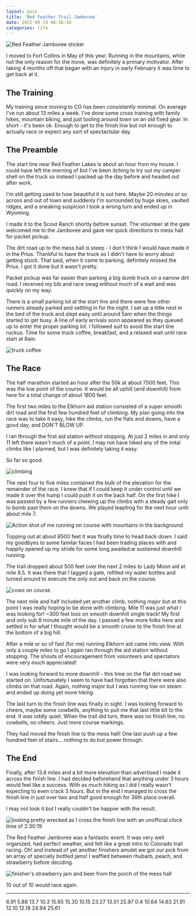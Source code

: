 ```yaml
---
layout: post
title: 'Red Feather Trail Jamboree'
date: 2022-09-19 06:36:46
categories: life
---
```


![Red Feather Jamboree sticker](../../images/220919/sticker.jpeg)

I moved to Fort Collins in May of this year. Running in the mountains, while not
the only reason for the move, was definitely a primary motivator. After taking 4
months off that began with an injury in early February it was time to get back at it.

## The Training

My training since moving to CO has been consistantly minimal. On average I've run about 13 miles a week.
I've done some cross training with family hikes, mountain biking, and just tooling around town on an old fixed gear.
In short - it's been ok. Enough to get to the finish line but not enough to
actually race or expect any sort of spectactular day.

## The Preamble

The start line near Red Feather Lakes is about an hour from my house. I could have left the
morning of but I've been itching to try out my camper shell on the
truck so instead I packed up the day before and headed out after work.

I'm still getting used to how beautiful it is out here. Maybe 20 minutes or so across and
out of town and suddenly I'm surrounded by huge skies, vaulted ridges, and a
sneaking suspicion I took a wrong turn and ended up in Wyoming.

I made it to the Scout Ranch shortly before sunset. The volunteer at the gate
welcomed me to the Jamboree and gave me quick directions to mess hall for packet
pickup.

The dirt road up to the mess hall is steep - I don't think I would have
made it in the Prius. Thankful to have the truck so I didn't have to worry about
getting stuck. That said, when it came to parking, definitely missed the Prius. I got it
done but it wasn't pretty.

Packet pickup was far easier than parking a big dumb truck on a narrow dirt road.
I received my bib and race swag without much of a wait and was quickly on my
way.

There is a small parking lot at the start line and there were few other runners already parked and settling in for the night. I
set up a little nest in the bed of the truck and slept easy until around 5am
when the things started to get busy. A line of early arrivals soon appeared as
they queued up to enter the proper parking lot. I followed suit to avoid the start
line ruckus. Time for some truck coffee, breakfast, and a relaxed wait until race start at 8am.

![truck coffee](../../images/220919/sunrisetruck.jpeg)

## The Race

The half marathon started an hour after the 50k at about 7500 feet. This was the low point of the course. It would be all uphill (and downhill) from
here for a total change of about 1800 feet.

The first two miles to the Elkhorn aid station consisted of a super smooth dirt
road and the first few hundred feet of climbing. My plan going into the race was to take
it easy, hike the climbs, run the flats and downs, have a good day, and DON'T
BLOW UP.

I ran through the first aid station without stopping. At just 2 miles in and only
11 left there wasn't much of a point. I may not have hiked any of the inital
climbs like I planned, but I was definitely taking it easy.

So far so good.

![climbing](../../images/220919/climbing.jpeg)

The next four to five miles contained the bulk of the elevation for the
remainder of the race. I knew that if I could keep it under control until we
made it over the hump I could push it on the back half. On the first hike I was passed by a few
runners chewing up the climbs with a steady gait only to bomb past them on the
downs. We played leapfrog for the next hour until about mile 7.

![Action shot of me running on course with mountains in the background](../../images/220919/oncourse.jpeg)

Topping out at about 8500 feet it was finally time to head back down. I said my goodbyes to some familar faces I had been trading places with and
happily opened up my stride for some long awaited:w
sustained downhill running.

The trail dropped about 500 feet over the next 2 miles to Lady Moon aid at mile 8.5.
It was there that I tagged a gate, refilled my water bottles and turned around
to execute the only out and back on the course.

![cows on course](../../images/220919/cows.png)

The next mile and half included yet another climb, nothing major but at this point I
was really hoping to be done with climbing. Mile 11 was just what I was
looking for! ~300 feet loss on smooth downhill single track! My first and only sub 8
minute mile of the day. I passed a few more folks here and settled in for what I
thought would be a smooth cruise to the finish line at the bottom of a big hill.

After a mile or so of fast (for me) running Elkhorn aid came into view. With only a couple miles to go I again ran through the aid station
without stopping. The shouts of encouragement from volunteers and spectators
were very much appreciated!

I was looking forward to more downhill - this time on the flat dirt road we
started on.
Unfortunately I seem to have had forgotten that there were also climbs on that
road. Again, nothing major but I was running low on steam and ended up doing yet
more hiking.

The last turn to the finish line was finally in sight. I was looking forward to cheers,
maybe some cowbells, anything to pull me that last little bit to the end. It was
oddly quiet. When the trail did turn, there was no finish line, no cowbells, no
cheers. Just more course markings.

They had moved the finish line to the mess hall! One last push up a few hundred
feet of stairs... nothing to do but power through.

## The End

Finally, after 13.8 miles and a bit more elevation than advertised I made it
across the finish line. I had decided beforehand
that anything under 3 hours would feel like a success. With as much hiking as I
did I really wasn't expecting to even crack 3 hours. But in the end I
managed to cross the finish line in just over two and half good enough for
36th place overall.

I may not look it but I really couldn't be happier with the result.

![looking pretty wrecked as I cross the finish line with an unofficial clock time of 2:30:19](../../images/220919/wrecked.jpg)

The Red Feather Jamboree was a fantastic event. It was very well organized, had perfect weather, and felt like a great intro to Colorado trail racing. Oh! and instead of yet another finishers amulet we got our pick from an array of specially bottled jams! I waffled between rhubarb, peach, and strawberry before deciding.

![finisher's strawberry jam and beer from the porch of the mess hall](../../images/220919/finishedjam.png)

10 out of 10 would race again.

---

6.91
5.88
13.7
10.3
15.65
15.30
10.15
23.27
13.01
25.97
0.4
10.64
14.63
21.91
12.10
12.18
24.94
25.61
